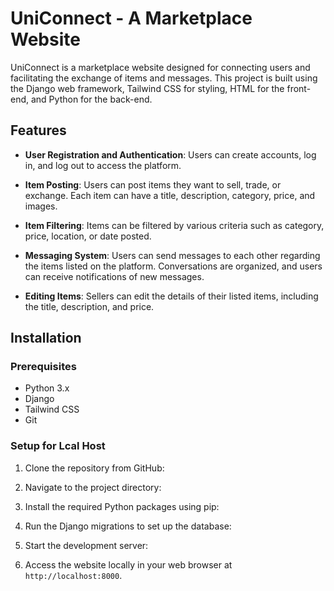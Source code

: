 # UniConnect - A Marketplace Website

UniConnect is a marketplace website designed for connecting users and facilitating the exchange of items and messages. This project is built using the Django web framework, Tailwind CSS for styling, HTML for the front-end, and Python for the back-end.

## Features

- **User Registration and Authentication**: Users can create accounts, log in, and log out to access the platform.

- **Item Posting**: Users can post items they want to sell, trade, or exchange. Each item can have a title, description, category, price, and images.

- **Item Filtering**: Items can be filtered by various criteria such as category, price, location, or date posted.

- **Messaging System**: Users can send messages to each other regarding the items listed on the platform. Conversations are organized, and users can receive notifications of new messages.

- **Editing Items**: Sellers can edit the details of their listed items, including the title, description, and price.

## Installation

### Prerequisites

- Python 3.x
- Django
- Tailwind CSS
- Git

### Setup for Lcal Host

1. Clone the repository from GitHub:

2. Navigate to the project directory:

3. Install the required Python packages using pip:

4. Run the Django migrations to set up the database:

5. Start the development server:
  
7. Access the website locally in your web browser at `http://localhost:8000`.

